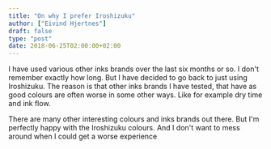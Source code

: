 ```yaml
---
title: "On why I prefer Iroshizuku"
author: ["Eivind Hjertnes"]
draft: false
type: "post"
date: 2018-06-25T02:00:00+02:00
---
```


I have used various other inks brands over the last six months or so. I
don't remember exactly how long. But I have decided to go back to just
using Iroshizuku. The reason is that other inks brands I have tested,
that have as good colours are often worse in some other ways. Like for
example dry time and ink flow.

There are many other interesting colours and inks brands out there. But
I'm perfectly happy with the Iroshizuku colours. And I don't want to
mess around when I could get a worse experience
